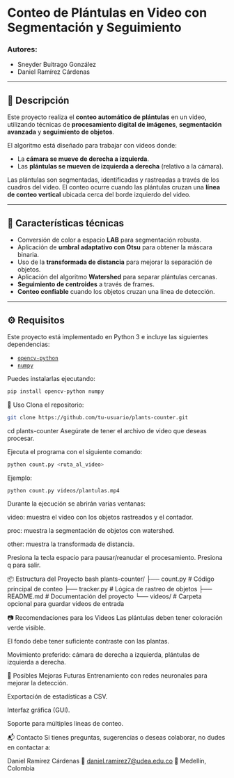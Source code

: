 # Conteo de Plántulas en Video con Segmentación y Seguimiento

### Autores:
- Sneyder Buitrago González  
- Daniel Ramírez Cárdenas

---

## 📌 Descripción

Este proyecto realiza el **conteo automático de plántulas** en un video, utilizando técnicas de **procesamiento digital de imágenes**, **segmentación avanzada** y **seguimiento de objetos**. 

El algoritmo está diseñado para trabajar con videos donde:
- La **cámara se mueve de derecha a izquierda**.
- Las **plántulas se mueven de izquierda a derecha** (relativo a la cámara).

Las plántulas son segmentadas, identificadas y rastreadas a través de los cuadros del video. El conteo ocurre cuando las plántulas cruzan una **línea de conteo vertical** ubicada cerca del borde izquierdo del video.

---

## 🧠 Características técnicas

- Conversión de color a espacio **LAB** para segmentación robusta.
- Aplicación de **umbral adaptativo con Otsu** para obtener la máscara binaria.
- Uso de la **transformada de distancia** para mejorar la separación de objetos.
- Aplicación del algoritmo **Watershed** para separar plántulas cercanas.
- **Seguimiento de centroides** a través de frames.
- **Conteo confiable** cuando los objetos cruzan una línea de detección.

---

## ⚙️ Requisitos

Este proyecto está implementado en Python 3 e incluye las siguientes dependencias:

- [`opencv-python`](https://pypi.org/project/opencv-python/)
- [`numpy`](https://pypi.org/project/numpy/)

Puedes instalarlas ejecutando:

```bash
pip install opencv-python numpy
```
🚀 Uso
Clona el repositorio:

```bash
git clone https://github.com/tu-usuario/plants-counter.git
```
cd plants-counter
Asegúrate de tener el archivo de video que deseas procesar.

Ejecuta el programa con el siguiente comando:

```bash
python count.py <ruta_al_video>
```
Ejemplo:

```bash
python count.py videos/plantulas.mp4
```
Durante la ejecución se abrirán varias ventanas:

video: muestra el video con los objetos rastreados y el contador.

proc: muestra la segmentación de objetos con watershed.

other: muestra la transformada de distancia.

Presiona la tecla espacio para pausar/reanudar el procesamiento. Presiona q para salir.

📦 Estructura del Proyecto
bash
plants-counter/
├── count.py             # Código principal de conteo
├── tracker.py           # Lógica de rastreo de objetos
├── README.md            # Documentación del proyecto
└── videos/              # Carpeta opcional para guardar videos de entrada

📷 Recomendaciones para los Videos
Las plántulas deben tener coloración verde visible.

El fondo debe tener suficiente contraste con las plantas.

Movimiento preferido: cámara de derecha a izquierda, plántulas de izquierda a derecha.

🧩 Posibles Mejoras Futuras
Entrenamiento con redes neuronales para mejorar la detección.

Exportación de estadísticas a CSV.

Interfaz gráfica (GUI).

Soporte para múltiples líneas de conteo.


📬 Contacto
Si tienes preguntas, sugerencias o deseas colaborar, no dudes en contactar a:

Daniel Ramírez Cárdenas
📧 daniel.ramirez7@udea.edu.co
📍 Medellín, Colombia



